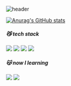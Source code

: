 
<!--
**jiwongut/jiwongut** is a ✨ _special_ ✨ repository because its `README.md` (this file) appears on your GitHub profile.

Here are some ideas to get you started:

- 🔭 I’m currently working on ...
- 🌱 I’m currently learning ...
- 👯 I’m looking to collaborate on ...
- 🤔 I’m looking for help with ...
- 💬 Ask me about ...
- 📫 How to reach me: ...
- 😄 Pronouns: ...
- ⚡ Fun fact: ...
-->

![header](https://capsule-render.vercel.app/api?type=wave&color=DAE2F8&height=150&section=header&text=jiwongut&fontSize=50&fontColor=ffffff)


[![Anurag's GitHub stats](https://github-readme-stats.vercel.app/api?username=jiwongut)](https://github.com/jiwongut/github-readme-stats)


##### 😼 tech stack
<img src="https://img.shields.io/badge/HTML-F7797d?style=flat-square&logo=HTML5&logoColor=white"/> <img src="https://img.shields.io/badge/CSS-348ac7?style=flat-square&logo=CSS3&logoColor=white"/> <img src="https://img.shields.io/badge/java script-ffd452?style=flat-square&logo=JavaScript&logoColor=white"/> <img src="https://img.shields.io/badge/python-0052d4?style=flat-square&logo=python&logoColor=white"/>

##### 😽 now I learning
<img src="https://img.shields.io/badge/React-eaafc8?style=flat-square&logo=React&logoColor=white"/> <img src="https://img.shields.io/badge/Figma-3F5EFB?style=flat-square&logo=Figma&logoColor=white"/>
